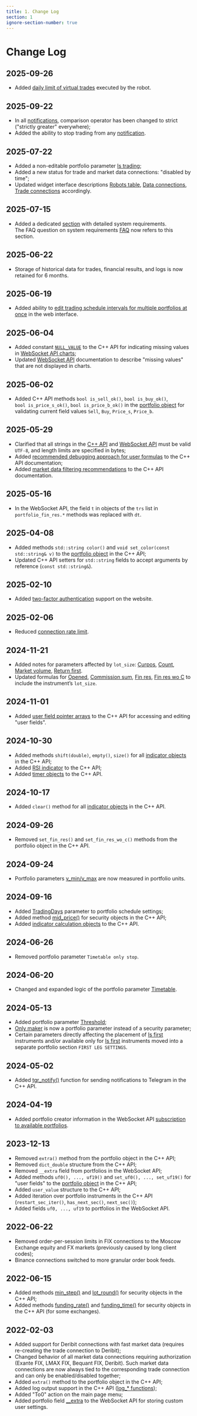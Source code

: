 ```yaml
---
title: 1. Change Log
section: 1
ignore-section-number: true
---
```


# Change Log

## 2025-09-26

- Added [daily limit of virtual trades](params-description.md#virt_tr_daily_limit) executed by the robot.

## 2025-09-22

- In all [notifications](params-description.md#notifications-params), comparison operator has been changed to strict ("strictly greater" everywhere);
- Added the ability to stop trading from any [notification](params-description.md#notifications-params).

## 2025-07-22

- Added a non-editable portfolio parameter [Is trading](params-description.md#p.is_trading);
- Added a new status for trade and market data connections: "disabled by time";
- Updated widget interface descriptions [Robots table](interface.md#robots_table), [Data connections](interface.md#data_connections), [Trade connections](interface.mdtrade_connections) accordingly.

## 2025-07-15

- Added a dedicated [section](introduction.md#requirements) with detailed system requirements.  
  The FAQ question on system requirements [FAQ](faq.md) now refers to this section.

## 2025-06-22

- Storage of historical data for trades, financial results, and logs is now retained for 6 months.

## 2025-06-19

- Added ability to [edit trading schedule intervals for multiple portfolios at once](getting-started.md#portfolio_actions.timetable) in the web interface.

## 2025-06-04

- Added constant [`NULL_VALUE`](c-api.md#__null_value__) to the C++ API for indicating missing values in [WebSocket API charts](api.md#portfolio-history);
- Updated [WebSocket API](api.md#portfolio-history) documentation to describe "missing values" that are not displayed in charts.

## 2025-06-02

- Added C++ API methods `bool is_sell_ok()`, `bool is_buy_ok()`,  
  `bool is_price_s_ok()`, `bool is_price_b_ok()` in the [portfolio object](c-api.md#portfolio-field-access) for validating current field values `Sell`, `Buy`, `Price_s`, `Price_b`.

## 2025-05-29

- Clarified that all strings in the [C++ API](c-api.md) and [WebSocket API](api.md) must be valid `UTF-8`, and length limits are specified in bytes;
- Added [recommended debugging approach for user formulas](c-api.md#cpp-debug) to the C++ API documentation;
- Added [market data filtering recommendations](c-api.md#md-filter) to the C++ API documentation.

## 2025-05-16

- In the WebSocket API, the field `t` in objects of the `trs` list in `portfolio_fin_res.*` methods was replaced with `dt`.

## 2025-04-08

- Added methods `std::string color()` and `void set_color(const std::string& v)` to the [portfolio object](c-api.md#portfolio-field-access) in the C++ API;
- Updated C++ API setters for `std::string` fields to accept arguments by reference (`const std::string&`).

## 2025-02-10

- Added [two-factor authentication](getting-started.md#two-factor-authentication) support on the website.

## 2025-02-06

- Reduced [connection rate limit](api.md#conn_rate_limit).

## 2024-11-21

- Added notes for parameters affected by `lot_size`: [Curpos](params-description.md#s.pos), [Count](params-description.md#s.count), [Market volume](params-description.md#p.mkt_volume), [Return first](params-description.md#p.return_first).
- Updated formulas for [Opened](params-description.md#p.opened), [Commission sum](params-description.md#p.opened_comission), [Fin res](params-description.md#p.fin_res), [Fin res wo C](params-description.md#p.fin_res_wo_c) to include the instrument’s `lot_size`.

## 2024-11-01

- Added [user field pointer arrays](c-api.md#user-fields) to the C++ API for accessing and editing "user fields".

## 2024-10-30

- Added methods `shift(double)`, `empty()`, `size()` for all [indicator objects](c-api.md#indicators-docs) in the C++ API;
- Added [RSI indicator](c-api.md#indicators-rsi) to the C++ API;
- Added [timer objects](c-api.md#timers) to the C++ API.

## 2024-10-17

- Added `clear()` method for all [indicator objects](c-api.md#indicators-docs) in the C++ API.

## 2024-09-26

- Removed `set_fin_res()` and `set_fin_res_wo_c()` methods from the portfolio object in the C++ API.

## 2024-09-24

- Portfolio parameters [v_min/v_max](params-description.md#p.v_min) are now measured in portfolio units.

## 2024-09-16

- Added [TradingDays](params-description.md#p.trading_days) parameter to portfolio schedule settings;
- Added method [mid_price()](c-api.md#market-data-access) for security objects in the C++ API;
- Added [indicator calculation objects](c-api.md#indicators-docs) to the C++ API.

## 2024-06-26

- Removed portfolio parameter `Timetable only stop`.

## 2024-06-20

- Changed and expanded logic of the portfolio parameter [Timetable](params-description.md#p.use_tt).

## 2024-05-13

- Added portfolio parameter [Threshold](params-description.md#p.threshold);
- [Only maker](params-description.md#p.maker) is now a portfolio parameter instead of a security parameter;
- Certain parameters directly affecting the placement of [Is first](params-description.md#is-first) instruments and/or available only for [Is first](params-description.md#is-first) instruments moved into a separate portfolio section `FIRST LEG SETTINGS`.

## 2024-05-02

- Added [tgr_notify()](c-api.md#__tgr_notify__) function for sending notifications to Telegram in the C++ API.

## 2024-04-19

- Added portfolio creator information in the WebSocket API [subscription to available portfolios](api.md#portfolio-list-subscription).

## 2023-12-13

- Removed `extra()` method from the portfolio object in the C++ API;
- Removed `dict_double` structure from the C++ API;
- Removed `__extra` field from portfolios in the WebSocket API;
- Added methods `uf0(), ..., uf19()` and `set_uf0(), ..., set_uf19()` for "user fields" to the [portfolio object](c-api.md#portfolio-field-access) in the C++ API;
- Added `user_value` structure to the C++ API;
- Added iteration over portfolio instruments in the C++ API (`restart_sec_iter()`, `has_next_sec()`, `next_sec()`);
- Added fields `uf0, ..., uf19` to portfolios in the WebSocket API.

## 2022-06-22

- Removed order-per-session limits in FIX connections to the Moscow Exchange equity and FX markets (previously caused by long client codes);
- Binance connections switched to more granular order book feeds.

## 2022-06-15

- Added methods [min_step()](c-api.md#market-data-access) and [lot_round()](c-api.md#market-data-access) for security objects in the C++ API;
- Added methods [funding_rate()](c-api.md#market-data-access) and [funding_time()](c-api.md#market-data-access) for security objects in the C++ API (for some exchanges).

## 2022-02-03

- Added support for Deribit connections with fast market data (requires re-creating the trade connection to Deribit);
- Changed behavior of all market data connections requiring authorization (Exante FIX, LMAX FIX, Bequant FIX, Deribit). Such market data connections are now always tied to the corresponding trade connection and can only be enabled/disabled together;
- Added `extra()` method to the portfolio object in the C++ API;
- Added log output support in the C++ API ([log_* functions](c-api.md#option-functions));
- Added "To0" action on the main page menu;
- Added portfolio field [__extra](api.md) to the WebSocket API for storing custom user settings.
